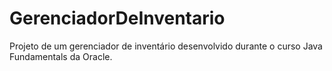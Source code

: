 # GerenciadorDeInventario
Projeto de um gerenciador de inventário desenvolvido durante o curso Java Fundamentals da Oracle.
